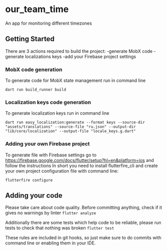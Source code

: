 # our_team_time

An app for monitoring different timezones

## Getting Started

There are 3 actions required to build the project:
-generate MobX code
-generate localizations keys
-add your Firebase project settings

### MobX code generation
To generate code for MobX state management run in command line

`dart run build_runner build`

### Localization keys code generation
To generate localization keys run in command line

`dart run easy_localization:generate --format keys --source-dir "assets/translations" --source-file "ru.json" --output-dir "lib/core/localization" --output-file "locale_keys.g.dart"`

### Adding your own Firebase project
To generate file with Firebase settings go to https://firebase.google.com/docs/flutter/setup?hl=en&platform=ios and follow the instructions
In short you need to install flutterfire_cli and create your own project configuration file with command line:

`flutterfire configure`

## Adding your code

Please take care about code quality. Before committing anything, check if it gives no warnings by linter
`flutter analyze`

Additionally there are some tests which help code to be reliable, please run tests to check that nothing was broken
`flutter test`

These rules are included in git hooks, so just make sure to do commits with command line or enabling them in your IDE.